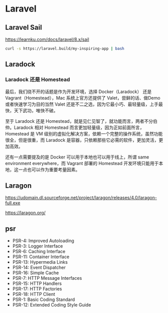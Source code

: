 # Laravel

## Laravel Sail

<https://learnku.com/docs/laravel/8.x/sail>

```bash
curl -s https://laravel.build/my-inspiring-app | bash
```
## Laradock

### Laradock 还是 Homestead

最后，我们绕不开的话题是作为开发环境，选择 Docker（Laradock） 还是 Vagrant（Homestead），Mac 系统上官方还提供了 Valet，尝鲜的话、做Demo或者快速学习为目的当然 Valet 还是不二之选，因为它最小巧、最轻量级，上手最快，天下武功，唯快不破。

至于 Laradock 还是 Homestead，就是见仁见智了，就功能而言，两者不分伯仲。Laradock 相对 Homestead 而言更加轻量级，因为正如前面所言，Homestead 是 VM 级别的虚拟化解决方案，依赖一个完整的操作系统，虽然功能很全，但是很重，而 Laradock 是容器，只依赖那些它必需的软件，更加灵活，更加高效。

还有一点需要提及的是 Docker 可以用于本地也可以用于线上，所谓 same environment everywhere，而 Vagrant 部署的 Homestead 开发环境只能用于本地，这一点也可以作为重要考量因素。

## Laragon

<https://udomain.dl.sourceforge.net/project/laragon/releases/4.0/laragon-full.exe>

https://laragon.org/

## psr

- PSR-4: Improved Autoloading
- PSR-3: Logger Interface
- PSR-6: Caching Interface
- PSR-11: Container Interface
- PSR-13: Hypermedia Links
- PSR-14: Event Dispatcher
- PSR-16: Simple Cache
- PSR-7: HTTP Message Interfaces
- PSR-15: HTTP Handlers
- PSR-17: HTTP Factories
- PSR-18: HTTP Client
- PSR-1: Basic Coding Standard
- PSR-12: Extended Coding Style Guide